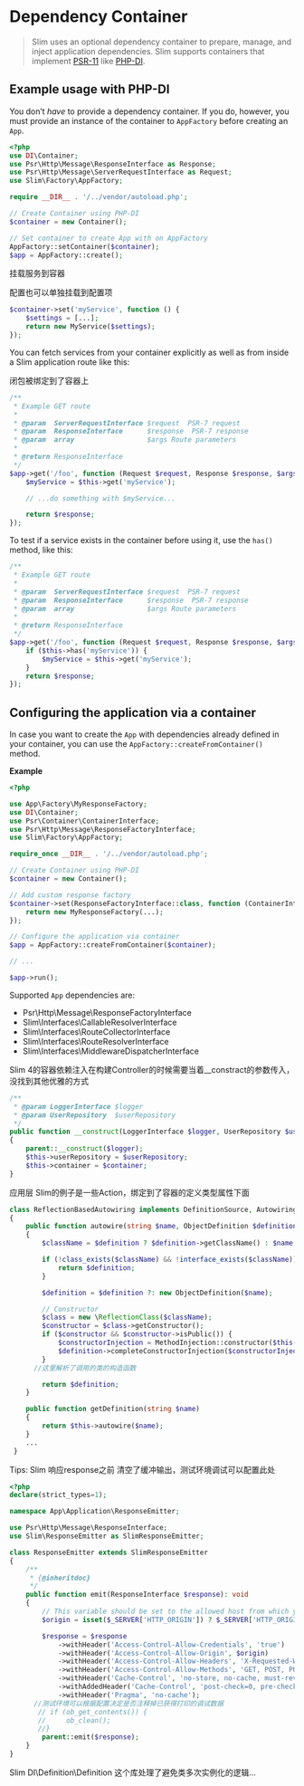 # Dependency Container

> Slim uses an optional dependency container to prepare, manage, and inject application dependencies. Slim supports containers that implement [PSR-11](http://www.php-fig.org/psr/psr-11/) like [PHP-DI](http://php-di.org/doc/frameworks/slim.html).

## Example usage with PHP-DI

You don’t *have* to provide a dependency container. If you do, however, you must provide an instance of the container to `AppFactory` before creating an `App`.

```php
<?php
use DI\Container;
use Psr\Http\Message\ResponseInterface as Response;
use Psr\Http\Message\ServerRequestInterface as Request;
use Slim\Factory\AppFactory;

require __DIR__ . '/../vendor/autoload.php';

// Create Container using PHP-DI
$container = new Container();

// Set container to create App with on AppFactory
AppFactory::setContainer($container);
$app = AppFactory::create();
```

挂载服务到容器

配置也可以单独挂载到配置项

```php
$container->set('myService', function () {
    $settings = [...];
    return new MyService($settings);
});
```

You can fetch services from your container explicitly as well as from inside a Slim application route like this:

闭包被绑定到了容器上 

```php
/**
 * Example GET route
 *
 * @param  ServerRequestInterface $request  PSR-7 request
 * @param  ResponseInterface      $response  PSR-7 response
 * @param  array                  $args Route parameters
 *
 * @return ResponseInterface
 */
$app->get('/foo', function (Request $request, Response $response, $args) {
    $myService = $this->get('myService');

    // ...do something with $myService...

    return $response;
});
```

To test if a service exists in the container before using it, use the `has()` method, like this:

```php
/**
 * Example GET route
 *
 * @param  ServerRequestInterface $request  PSR-7 request
 * @param  ResponseInterface      $response  PSR-7 response
 * @param  array                  $args Route parameters
 *
 * @return ResponseInterface
 */
$app->get('/foo', function (Request $request, Response $response, $args) {
    if ($this->has('myService')) {
        $myService = $this->get('myService');
    }
    return $response;
});
```

## Configuring the application via a container



In case you want to create the `App` with dependencies already defined in your container, you can use the `AppFactory::createFromContainer()` method.

**Example**

```php
<?php

use App\Factory\MyResponseFactory;
use DI\Container;
use Psr\Container\ContainerInterface;
use Psr\Http\Message\ResponseFactoryInterface;
use Slim\Factory\AppFactory;

require_once __DIR__ . '/../vendor/autoload.php';

// Create Container using PHP-DI
$container = new Container();

// Add custom response factory
$container->set(ResponseFactoryInterface::class, function (ContainerInterface $container) {
    return new MyResponseFactory(...);
});

// Configure the application via container
$app = AppFactory::createFromContainer($container);

// ...

$app->run();
```

Supported `App` dependencies are:

- Psr\Http\Message\ResponseFactoryInterface
- Slim\Interfaces\CallableResolverInterface
- Slim\Interfaces\RouteCollectorInterface
- Slim\Interfaces\RouteResolverInterface
- Slim\Interfaces\MiddlewareDispatcherInterface



Slim 4的容器依赖注入在构建Controller的时候需要当着__constract的参数传入，没找到其他优雅的方式

```php
/**
 * @param LoggerInterface $logger
 * @param UserRepository  $userRepository
 */
public function __construct(LoggerInterface $logger, UserRepository $userRepository,Container $container)
{
    parent::__construct($logger);
    $this->userRepository = $userRepository;
    $this->container = $container;
}
```

应用层 Slim的例子是一些Action，绑定到了容器的定义类型属性下面

```php
class ReflectionBasedAutowiring implements DefinitionSource, Autowiring
{
    public function autowire(string $name, ObjectDefinition $definition = null)
    {
        $className = $definition ? $definition->getClassName() : $name;

        if (!class_exists($className) && !interface_exists($className)) {
            return $definition;
        }

        $definition = $definition ?: new ObjectDefinition($name);

        // Constructor
        $class = new \ReflectionClass($className);
        $constructor = $class->getConstructor();
        if ($constructor && $constructor->isPublic()) {
            $constructorInjection = MethodInjection::constructor($this->getParametersDefinition($constructor));
            $definition->completeConstructorInjection($constructorInjection);
        }
      //这里解析了调用的类的构造函数

        return $definition;
    }

    public function getDefinition(string $name)
    {
        return $this->autowire($name);
    }
    ...
 }
```



Tips: Slim 响应response之前 清空了缓冲输出，测试环境调试可以配置此处

```php
<?php
declare(strict_types=1);

namespace App\Application\ResponseEmitter;

use Psr\Http\Message\ResponseInterface;
use Slim\ResponseEmitter as SlimResponseEmitter;

class ResponseEmitter extends SlimResponseEmitter
{
    /**
     * {@inheritdoc}
     */
    public function emit(ResponseInterface $response): void
    {
        // This variable should be set to the allowed host from which your API can be accessed with
        $origin = isset($_SERVER['HTTP_ORIGIN']) ? $_SERVER['HTTP_ORIGIN'] : '';

        $response = $response
            ->withHeader('Access-Control-Allow-Credentials', 'true')
            ->withHeader('Access-Control-Allow-Origin', $origin)
            ->withHeader('Access-Control-Allow-Headers', 'X-Requested-With, Content-Type, Accept, Origin, Authorization')
            ->withHeader('Access-Control-Allow-Methods', 'GET, POST, PUT, PATCH, DELETE, OPTIONS')
            ->withHeader('Cache-Control', 'no-store, no-cache, must-revalidate, max-age=0')
            ->withAddedHeader('Cache-Control', 'post-check=0, pre-check=0')
            ->withHeader('Pragma', 'no-cache');
      //测试环境可以根据配置决定是否注释掉已获得打印的调试数据
       // if (ob_get_contents()) {
       //     ob_clean();
       //}
        parent::emit($response);
    }
}
```



Slim DI\Definition\Definition 这个库处理了避免类多次实例化的逻辑...